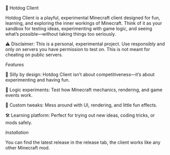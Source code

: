 🌭 Hotdog Client

Hotdog Client is a playful, experimental Minecraft client designed for fun, learning, and exploring the inner workings of Minecraft. Think of it as your sandbox for testing ideas, experimenting with game logic, and seeing what’s possible—without taking things too seriously.

⚠️ Disclaimer: This is a personal, experimental project. Use responsibly and only on servers you have permission to test on. This is not meant for cheating on public servers.

*Features*

🌭 Silly by design: Hotdog Client isn’t about competitiveness—it’s about experimenting and having fun.

🔧 Logic experiments: Test how Minecraft mechanics, rendering, and game events work.

🎨 Custom tweaks: Mess around with UI, rendering, and little fun effects.

🛠️ Learning platform: Perfect for trying out new ideas, coding tricks, or mods safely.

*Installation*

You can find the latest release in the release tab, the client works like any other Minecraft mod.
